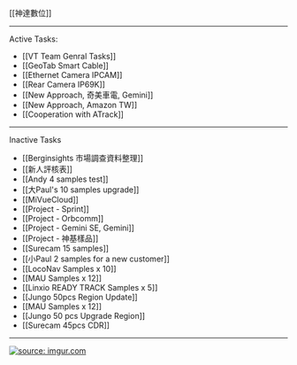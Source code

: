 [[神達數位]]

---

Active Tasks:
- [[VT Team Genral Tasks]]
- [[GeoTab Smart Cable]]
- [[Ethernet Camera IPCAM]]
- [[Rear Camera IP69K]]
- [[New Approach, 奇美車電, Gemini]]
- [[New Approach, Amazon TW]] 
- [[Cooperation with ATrack]]

---

Inactive Tasks
- [[Berginsights 市場調查資料整理]]
- [[新人評核表]]
- [[Andy 4 samples test]]
- [[大Paul's 10 samples upgrade]]
- [[MiVueCloud]]
- [[Project - Sprint]]
- [[Project - Orbcomm]]
- [[Project - Gemini SE, Gemini]]
- [[Project - 神基樣品]]
- [[Surecam 15 samples]]
- [[小Paul 2 samples for a  new customer]]
- [[LocoNav Samples x 10]]
- [[MAU Samples x 12]]
- [[Linxio READY TRACK Samples x 5]]
- [[Jungo 50pcs Region Update]]
- [[MAU Samples x 12]]
- [[Jungo 50 pcs Upgrade Region]]
- [[Surecam 45pcs CDR]]

---

<a href="https://imgur.com/8YKiM4Y"><img src="https://i.imgur.com/8YKiM4Y.png" title="source: imgur.com" /></a>
